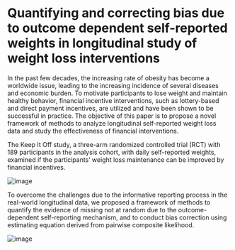 Quantifying and correcting bias due to outcome dependent self-reported weights in longitudinal study of weight loss interventions
===================

In the past few decades, the increasing rate of obesity has become a worldwide issue, leading to the increasing incidence of several diseases and economic burden. To motivate participants to lose weight and maintain healthy behavior, financial incentive interventions, such as lottery-based and direct payment incentives, are utilized and have been shown to be successful in practice. The objective of this paper is to propose a novel framework of methods to analyze longitudinal self-reported weight loss data and study the effectiveness of financial interventions.

The Keep It Off study, a three-arm randomized controlled trial (RCT) with 189 participants in the analysis cohort, with daily self-reported weights, examined if the participants’ weight loss maintenance can be improved by financial incentives. 

![image](https://user-images.githubusercontent.com/38872447/161109621-8645cea4-9d22-4eed-890e-4c8e5ccb678f.png)



To overcome the challenges due to the informative reporting process in the real-world longitudinal data, we proposed a framework of methods to quantify the evidence of missing not at random due to the outcome-dependent self-reporting mechanism, and to conduct bias correction using estimating equation derived from pairwise composite likelihood.

![image](https://user-images.githubusercontent.com/38872447/161109563-61652411-37f6-4bb6-b73c-b4d1abaa21fd.png)



